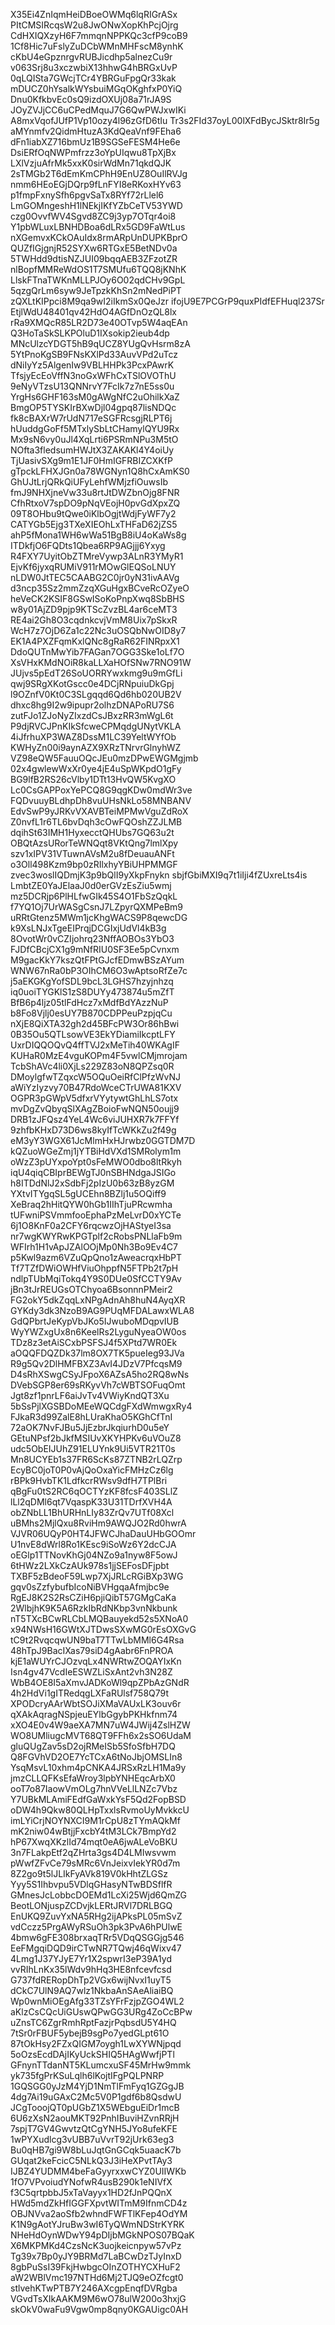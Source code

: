 X35Ei4ZnIqmHeiDBoeOWMq6lqRIGrASx
PItCMSIRcqsW2u8JwONwXopKhPcjOjrg
CdHXIQXzyH6F7mmqnNPPKQc3cfP9coB9
1Cf8Hic7uFslyZuDCbWMnMHFscM8ynhK
cKbU4eGpznrgvRUBJicdhp5alnezCu9r
v063Srj8u3xczwbiX13hhwG4hBRGxUvP
0qLQISta7GWcjTCr4YBRGuFpgQr33kak
mDUCZ0hYsalkWYsbuiMGqOKghfxP0YiQ
Dnu0KfkbvEc0sQ9izdOXUj08a71rJA9S
JOyZVJjCC6uCPedMquJ7G6QwPWJxwIKi
A8mxVqofJUfP1Vp10ozy4l96zGfD6tIu
Tr3s2FId37oyL00lXFdBycJSktr8Ir5g
aMYnmfv2QidmHtuzA3KdQeaVnf9FEha6
dFn1iabXZ716bmUz1B9SGSeFESM4He6e
DsiERfOqNWPmfrzz3oYpUIqwu8TpXjBx
LXlVzjuAfrMk5xxK0sirWdMn71qkdQJK
2sTMGb2T6dEmKmCPhH9EnUZ8OuIlRVJg
nmm6HEoEGjDQrp9fLnFYI8eRKoxHYv63
p1fmpFxnySfh6pgvSaTx8RYf72rLlel6
LmGOMngeshH1lNEkjIKfYZbCeTV53YWD
czg0OvvfWV4Sgvd8ZC9j3yp7OTqr4oi8
Y1pbWLuxLBNHDBoa6dLRx5GD9FaWtLus
nXGemvxKCkOAuIdx8rmARpUnDUPKBprO
QUZfIGjgnjR52SYXw6RTGxE5BetNDv0a
5TWHdd9dtisNZJUI09bqqAEB3ZFzotZR
nlBopfMMReWdOS1T7SMUfu6TQQ8jKNhK
LlskFTnaTWKnMLLPJOy6O02qdCHv9GpL
5qzgQrLm6syw9JeTpzkKhSn2mNedPiPT
zQXLtKIPpci8M9qa9wI2iIkmSx0QeJzr
ifojU9E7PCGrP9quxPIdfEFHuql237Sr
EtjlWdU48401qv42HdO4AGfDnOzQL8lx
rRa9XMQcR85LR2D73e40OTvp5W4aqEAn
Q3HoTaSkSLKPOluD1IXsokip2ieub4dp
MNcUlzcYDGT5hB9qUCZ8YUgQvHsrm8zA
5YtPnoKgSB9FNsKXlPd33AuvVPd2uTcz
dNiIyYz5AlgenIw9VBLHHPk3PcxPAwrK
TfsjyEcEoVffN3noGxWFhCxTSlOVOThU
9eNyVTzsU13QNNrvY7FcIk7z7nE5ss0u
YrgHs6GHF163sM0gAWgNfC2uOhilkXaZ
BmgOP5TYSKIrBXwDjl04gpq87lisNDQc
fk8cBAXrW7rUdN717eSGFRcsgjRLPT6j
hUuddgGoFf5MTxlySbLtCHamylQYU9Rx
Mx9sN6vy0uJl4XqLrti6PSRmNPu3M5tO
NOfta3fledsumHWJtX3ZAKAKl4Y4oiUy
TjUasivSXg9m1E1JF0HmIGFRBIZCXKfP
gTpckLFHXJGn0a78WGNyn1Q8hCxAmKS0
GhUJtLrjQRkQiUFyLehfWMjzfiOuwsIb
fmJ9NHXjneVw33u8rtJtDWZbnOjg8FNR
CfhRtxoV7spDO9pNqVEojH0pvGdXpxZQ
09T8OHbu9tQwe0iKlbOgjtWdjFyWF7y2
CATYGb5Ejg3TXeXIEOhLxTHFaD62jZS5
ahP5fMona1WH6wWa51BgB8iU4oKaWs8g
ITDkfjO6FQDts1Qbea6RP9AGjjj6Yxyg
R4FXY7UyitObZTMreVywp3ALnR3YMyR1
EjvKf6jyxqRUMiV911rMOwGlEQSoLNUY
nLDW0JtTEC5CAABG2C0jr0yN31ivAAVg
d3ncp35Sz2mmZzqXGuHgxBCveRcOZyeO
heVeCK2KSIF8GSwISoKoPnpXwq8SbBHS
w8y01AjZD9pjp9KTScZvzBL4ar6ceMT3
RE4ai2Gh8O3cqdnkcvjVmM8Uix7pSkxR
WcH7z7OjD6Za1c22Nc3uOSQbNwOID8y7
EK1A4PXZFqmKxlQNc8gRaR62FINRpxX1
DdoQUTnMwYib7FAGan7OGG3Ske1oLf7O
XsVHxKMdNOiR8kaLLXaHOfSNw7RNO91W
JUjvs5pEdT26SoUORRYwxkmg9u9mGfLi
qwj9SRgXKotGscc0e4DCjRNpuiuDkGpj
l9OZnfV0Kt0C3SLgqqd6Qd6hb020UB2V
dhxc8hg9I2w9ipupr2olhzDNAPoRU7S6
zutFJo1ZJoNyZIxzdCsJBxzRR3mWgL6t
P9djRVCJPnKIkSfcweCPMqdgUNytVKLA
4iJfrhuXP3WAZ8DssM1LC39YeltWYfOb
KWHyZn00i9aynAZX9XRzTNrvrGlnyhWZ
VZ98eQW5FauuOQcJEu0mzDPwEWGMgjmb
02x4gwlewWxXr0ye4jE4uSpWKpdO1gFy
BG9lfB2RS26cVlby1DTt13HvQW5KvgXO
Lc0CsGAPPoxYePCQ8G9qgKDw0mdWr3ve
FQDvuuyBLdhpDh8vuUHsNkLo58MNBANV
EdvSwP9yJRKvVXAVBTeiMPMwVguZdRoX
Z0nvfL1r6TL6bvDqh3cOwFQOshZZJLMB
dqihSt63IMH1HyxecctQHUbs7GQ63u2t
OBQtAzsURorTeWNQqt8VKtQng7lmlXpy
szv1xIPV31VTuwnAVsM2u8fDeuauANFt
o3Oll498Kzm9bp0zRIlxhyYBiUHPMMGF
zvec3woslIQDmjK3p9bQlI9yXkpFnykn
sbjfGbiMXI9q7t1iIji4fZUxreLts4is
LmbtZE0YaJElaaJ0d0erGVzEsZiu5wmj
mz5DCRjp6PlHLfwGIk45S4O1FbSzQqkL
f7YQ1Oj7UrWASgCsnJ7LZpyrQXMPeBm9
uRRtGtenz5MWm1jcKhgWACS9P8qewcDG
k9XsLNJxTgeEIPrqjDCGIxjUdVl4kB3g
8OvotWr0vCZIjohrq23NffAOBOs3YbO3
FJDfCBcjCX1g9mNfRIU0SF3Ee5pCvnxm
M9gacKkY7kszQtFPtGJcfEDmwBSzAYum
WNW67nRa0bP3OIhCM6O3wAptsoRfZe7c
j5aEKGKgYofSDL9bcL3LGHS7hzyjnhzq
iq0uoiTYGKlS1zS8DUYy473874u5mZfT
BfB6p4ljz05tlFdHcz7xMdfBdYAzzNuP
b8Fo8Vjlj0esUY7B870CDPPeuPzpjqCu
nXjE8QiXTA32gh2d45BFcPW3Or86hBwi
0B35Ou5QTLsowVE3EkYDiamiIkcptLFY
UxrDIQQOQvQ4ffTVJ2xMeTih40WKAgIF
KUHaR0MzE4vguKOPm4F5vwlCMjmrojam
TcbShAVc4li0XjLs229Z83oN8QPZsq0R
DMoylgfwTZqxcW5OQuOeiRfClPfzWvNJ
aWiYzIyzvy70B47RdoWceCTrUWA81KXV
OGPR3pGWpV5dfxrVYytywtGhLhLS7otx
mvDgZvQbyqSlXAgZBoioFwNQN50oujj9
DRB1zJFQsz4YeL4Wc6viJUHXR7k7FFYf
9zhfbKHxD73D6ws8kyIfTcWKkZu2f49g
eM3yY3WGX61JcMlmHxHJrwbz0GGTDM7D
kQZuoWGeZmj1jYTBiHdVXd1SMRolym1m
oWzZ3pUYxpoYpt0sFeMWO0dbo8ltRkyh
iqU4qiqCBIprBEWgTJ0nSBHNdgaJSIGo
h8ITDdNlJ2xSdbFj2pIzU0b63zB8yzGM
YXtvITYgqSL5gUCEhn8BZlj1u5OQiff9
XeBraq2hHitQYW0hGb1IIhTjuPRcwmha
tUFwniPSVmmfooEphaPzMeLvrD0xYCTe
6j1O8KnF0a2CFY6rqcwzOjHAStyeI3sa
nr7wgKWYRwKPGTplf2cRobsPNLlaFb9m
WFIrh1H1vApJZAlOOjMp0Nh3Bo9Ev4C7
p5Kwl9azm6VZuQpQno1zAweacrqxHbPT
Tf7TZfDWiOWHfViuOhppfN5FTPb2t7pH
ndlpTUbMqiTokq4Y9S0DUe0SfCCTY9Av
jBn3tJrREUGsOTChyoa6BsonnnPMeir2
FG2okY5dkZqqLxNPgAdnAh8huN4AyqXR
GYKdy3dk3NzoB9AG9PUqMFDALawxWLA8
GdQPbrtJeKypVbJKo5IJwuboMDqpvIUB
WyYWZxgUx8n6KeelRs2LyguNyeaOW0os
TDz8z3etAiSCxbPSFSJ4f5XPtd7WR0Ek
aOQQFDQZDk37lm8OX7TK5pueIeg93JVa
R9g5Qv2DlHMFBXZ3AvI4JDzV7PfcqsM9
D4sRhXSwgCSyJFpoX6AZsA5ho2RQ8wNs
DVebSGP8er69sRKyvVh7cWBTSOFuqOmt
Jgt8zf1pnrLF6aiJvTv4VWiyKndQT3Xu
5bSsPjlXGSBDoMEeWQCdgFXdWmwgxRy4
FJkaR3d99ZalE8hLUraKhaO5KGhCfTnI
72aOK7NvFJBu5JjEzbrJkqiurhD0u5eY
GEtuNPsf2bJkfMSIUvXKYHPKv6uVOuZ8
udc5ObEIJUhZ91ELUYnk9Ui5VTR21T0s
Mn8UCYEb1s37FR6ScKs87ZTNB2rLQZrp
EcyBC0joT0P0vAjQoOxaYicFMHzCz6lg
rBPk9HvbTK1LdfkcrRWsv9dfH7TPlBri
qBgFu0tS2RC6qOCTYzKF8fcsF403SLlZ
lLl2qDMl6qt7VqaspK33U31TDrfXVH4A
obZNbLL1BhURHnLIy83ZrQv7UTf08Xcl
uBMhs2MjlQxu8RviHm9AWQJO2Rd0hwrA
VJVR06UQyP0HT4JFWCJhaDauUHbGOOmr
U1nvE8dWrl8Ro1KEsc9iSoWz6Y2dcCJA
oEGlp1TTNovKhGj04NZo9a1nyw8F5owJ
6tHWz2LXkCzAUk978s1jjSEFosDFjpbt
TXBF5zBdeoF59Lwp7XjJRLcRGiBXp3WG
gqv0sZzfybufbIcoNiBVHgqaAfmjbc9e
RgEJ8K2S2RsCZiH6pjiQibT57GMgCaKa
2WlbjhK9K5A6RzkIbRdNKbp3vnNkbunk
nT5TXcBCwRLCbLMQBauyekd52s5XNoA0
x94NWsH16GWtXJTDwsSXwMG0rEsOXGvG
tC9t2RvqcqwUN9baT7TTwLbMMl6G4Rsa
48hTpJ9BacIXas79siD4gAabr6FnPROA
kjE1aWUYrCJOzvqLx4NWRtwZOQAYIxKn
Isn4gv47VcdIeESWZLiSxAnt2vh3N28Z
WbB4OE8I5aXmvJADKoWl9qpZPbAzGNdR
4h2HdVi1gITRedqgLXFaRUlsf758Q79t
XPODcryAArWbtSOJiXMaVAUxLK3ouv6r
qXAkAqragNSpjeuEYlbGgybPKHkfnm74
xXO4E0v4W9aeXA7MN7uW4JWij4ZslHZW
WO8UMliugcMVT68QT9FFh6x2sSO6UdaM
gluQUgZav5sD2ojRMeISb5SfoSfbH7DQ
Q8FGVhVD2OE7YcTCxA6tNoJbjOMSLIn8
YsqMsvL10xhm4pCNKA4JRSxRzLH1Ma9y
jmzCLLQFKsEfaWroy3lpbYNHEqcArbX0
ooT7o87IaowVmOLg7hnVVeLlLNZc7Vbz
Y7UBkMLAmiFEdfGaWxkYsF5Qd2FopBSD
oDW4h9Qkw80QLHpTxxlsRvmoUyMvkkcU
imLYiCrjNOYNXCI9M1rCpU8zTYmAQkMf
mK2niw04wBtjjFxcbY4tM3LCk7BmpYd2
hP67XwqXKzlId74mqt0eA6jwALeVoBKU
3n7FLakpEtf2qZHrta3gs4D4LMIwsvwm
pWwfZFvCe79sMRc6VnJeixvIekYR0d7m
8Z2go9t5lJLIkFyAVk819V0kHhtZLGSz
Yyy5S1Ihbvpu5VDlqGHasyNTwBDSflfR
GMnesJcLobbcDOEMd1LcXi25Wjd6QmZG
BeotLONjuspZCDvjkLERtJRVl7DRLBGQ
EnUKQ9ZuvYxNA5RHg2ijAPksPL05mSvZ
vdCczz5PrgAWyRSuOh3pk3PvA6hPUlwE
4bmw6gFE308brxaqTRr5VDqQSGGjg546
EeFMgqiDQD9irCTwNR7TQwj46qWixv47
4Lmg1J37YJyE7Yr1X2spwrI3eP39A1yd
vvRIhLnKx35lWdv9hHq3HE8nfcevfcsd
G737fdRERopDhTp2VGx6wijNvxI1uyT5
dCkC7UlN9AQ7wlz1NkbaAnSAeAliaiBQ
Wp0wnMiOEgAfg33TZsYFrFzjpZGO4WL2
aKlzCsCQcUiGUswQPwGG3URg4ZoCcBPw
uZnsTC6ZgrRmhRptFazjrPqbsdU5Y4HQ
7tSr0rFBUF5ybejB9sgPo7yedGLpt61O
87tOkHsy2FZxQIGM7oygh1LwXYWNjpqd
5oOzsEcdDAjIKyUckSHIQ5HAgWwfjPTl
GFnynTTdanNT5KLumcxuSF45MrHw9mmk
yk735fgPrKSuLqlh6lKojtIFgPQLPNRP
1GQSGG0yJzM4YjD1NmTlFmFyq1GZGgJB
4dg7Ai19uGAxC2Mc5V0P1gdf6b8QsdwU
JCgTooojQT0pUGbZ1X5WEbguEiDr1mcB
6U6zXsN2aouMKT92PnhIBuviHZvnRRjH
7spjT7GV4GwvtzQtCgYNH5JYo8ufeKFE
1wPYXudlcg3vUBB7uVvrT92jUrk63eg3
Bu0qHB7gi9W8bLuJqtGnGCqk5uaacK7b
GUqat2keFcicC5NLkQ3J3iHeXPvtTAy3
IJBZ4YUDMM4beFaGyyrxxwCYZ0UIIWKb
1fO7VPvoiudYNofwR4usB290k1eNIVfX
f3C5qrtpbbJ5xTaVayyx1HD2fJnPQQnX
HWd5mdZkHfIGGFXpvtWITmM9IfnmCD4z
OBJNVva2aoSfb2whndFWFTlKFep4OdYM
K1N9gAotYJruBw3wI6TyQWmNDStrKYRK
NHeHdOynWDwY94pDIjbMGkNPOS07BQaK
X6MKPMKd4CzsNcK3uojkeicnpyw57vPz
Tg39x7Bp0yJY9BRMd7LaBCwDzTJyInxD
8gbPuSsI39FkjHwbgcOInZOTHYCXHuF2
aW2WBlVmc197NTHd6Mj2TJQ9eOZfcgt0
stlvehKTwPTB7Y246AXcgpEnqfDVRgba
VGvdTsXIkAAKM9M6wO78ulW200o3hxjG
skOkV0waFu9Vgw0mp8qny0KGAUigc0AH
